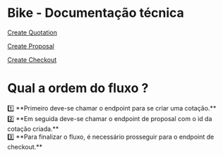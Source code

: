 # Bike - Documentação técnica

[Create Quotation](Bike%20-%20Documentac%CC%A7a%CC%83o%20te%CC%81cnica%207af27b43a58d4691bdefbdad67690561/Create%20Quotation%20081edbd87e574a3f9232520f5086c64f.md)

[Create Proposal](Bike%20-%20Documentac%CC%A7a%CC%83o%20te%CC%81cnica%207af27b43a58d4691bdefbdad67690561/Create%20Proposal%20caa53192317e4a4d83316127002541f1.md)

[Create Checkout](Bike%20-%20Documentac%CC%A7a%CC%83o%20te%CC%81cnica%207af27b43a58d4691bdefbdad67690561/Create%20Checkout%20a85adb63a7364ad69240cab4c663fa98.md)

# Qual a ordem do fluxo ?

<aside>
1️⃣ **Primeiro deve-se chamar o endpoint para se criar uma cotação.**

</aside>

<aside>
2️⃣ **Em seguida deve-se chamar o endpoint de proposal com o id da cotação criada.**

</aside>

<aside>
3️⃣ **Para finalizar o fluxo, é necessário prosseguir para o endpoint de checkout.**

</aside>